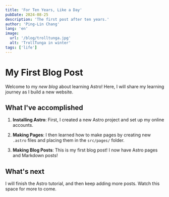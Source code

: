 ```yaml
---
title: 'For Ten Years, Like a Day'
pubDate: 2024-08-25
description: 'The first post after ten years.'
author: 'Ping-Lin Chang'
lang: 'en'
image:
  url: '/blog/trolltunga.jpg'
  alt: 'TrollTunga in winter'
tags: ['life']
---
```


# My First Blog Post

Welcome to my _new blog_ about learning Astro! Here, I will share my learning
journey as I build a new website.

## What I've accomplished

1. **Installing Astro**: First, I created a new Astro project and set up my
   online accounts.

2. **Making Pages**: I then learned how to make pages by creating new `.astro`
   files and placing them in the `src/pages/` folder.

3. **Making Blog Posts**: This is my first blog post! I now have Astro pages and
   Markdown posts!

## What's next

I will finish the Astro tutorial, and then keep adding more posts. Watch this
space for more to come.
